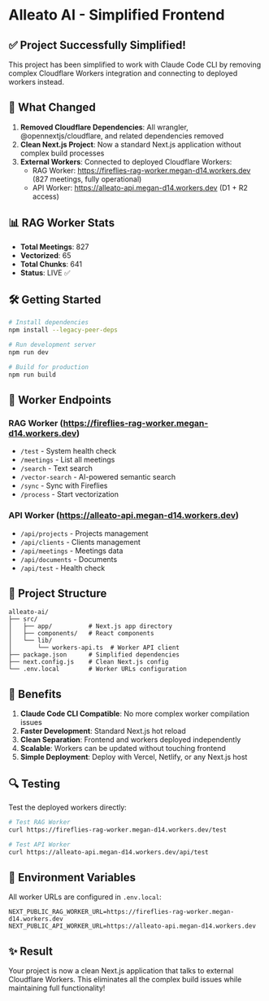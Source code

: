 # Alleato AI - Simplified Frontend

## ✅ Project Successfully Simplified!

This project has been simplified to work with Claude Code CLI by removing complex Cloudflare Workers integration and connecting to deployed workers instead.

## 🚀 What Changed

1. **Removed Cloudflare Dependencies**: All wrangler, @opennextjs/cloudflare, and related dependencies removed
2. **Clean Next.js Project**: Now a standard Next.js application without complex build processes
3. **External Workers**: Connected to deployed Cloudflare Workers:
   - RAG Worker: https://fireflies-rag-worker.megan-d14.workers.dev (827 meetings, fully operational)
   - API Worker: https://alleato-api.megan-d14.workers.dev (D1 + R2 access)

## 📊 RAG Worker Stats
- **Total Meetings**: 827
- **Vectorized**: 65
- **Total Chunks**: 641
- **Status**: LIVE ✅

## 🛠️ Getting Started

```bash
# Install dependencies
npm install --legacy-peer-deps

# Run development server
npm run dev

# Build for production
npm run build
```

## 🔗 Worker Endpoints

### RAG Worker (https://fireflies-rag-worker.megan-d14.workers.dev)
- `/test` - System health check
- `/meetings` - List all meetings
- `/search` - Text search
- `/vector-search` - AI-powered semantic search
- `/sync` - Sync with Fireflies
- `/process` - Start vectorization

### API Worker (https://alleato-api.megan-d14.workers.dev)
- `/api/projects` - Projects management
- `/api/clients` - Clients management
- `/api/meetings` - Meetings data
- `/api/documents` - Documents
- `/api/test` - Health check

## 📁 Project Structure

```
alleato-ai/
├── src/
│   ├── app/          # Next.js app directory
│   ├── components/   # React components
│   └── lib/
│       └── workers-api.ts  # Worker API client
├── package.json      # Simplified dependencies
├── next.config.js    # Clean Next.js config
└── .env.local        # Worker URLs configuration
```

## 🎯 Benefits

1. **Claude Code CLI Compatible**: No more complex worker compilation issues
2. **Faster Development**: Standard Next.js hot reload
3. **Clean Separation**: Frontend and workers deployed independently
4. **Scalable**: Workers can be updated without touching frontend
5. **Simple Deployment**: Deploy with Vercel, Netlify, or any Next.js host

## 🔍 Testing

Test the deployed workers directly:
```bash
# Test RAG Worker
curl https://fireflies-rag-worker.megan-d14.workers.dev/test

# Test API Worker
curl https://alleato-api.megan-d14.workers.dev/api/test
```

## 📝 Environment Variables

All worker URLs are configured in `.env.local`:
```env
NEXT_PUBLIC_RAG_WORKER_URL=https://fireflies-rag-worker.megan-d14.workers.dev
NEXT_PUBLIC_API_WORKER_URL=https://alleato-api.megan-d14.workers.dev
```

## ✨ Result

Your project is now a clean Next.js application that talks to external Cloudflare Workers. This eliminates all the complex build issues while maintaining full functionality!
